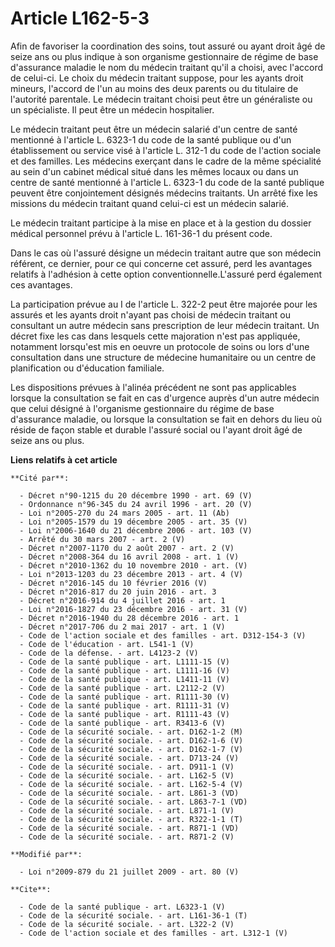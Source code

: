 # Article L162-5-3

Afin de favoriser la coordination des soins, tout assuré ou ayant droit âgé de seize ans ou plus indique à son organisme
gestionnaire de régime de base d'assurance maladie le nom du médecin traitant qu'il a choisi, avec l'accord de celui-ci. Le
choix du médecin traitant suppose, pour les ayants droit mineurs, l'accord de l'un au moins des deux parents ou du titulaire
de l'autorité parentale. Le médecin traitant choisi peut être un généraliste ou un spécialiste. Il peut être un médecin
hospitalier. 

Le médecin traitant peut être un médecin salarié d'un centre de santé mentionné à l'article L. 6323-1 du code de la santé
publique ou d'un établissement ou service visé à l'article L. 312-1 du code de l'action sociale et des familles. Les médecins
exerçant dans le cadre de la même spécialité au sein d'un cabinet médical situé dans les mêmes locaux ou dans un centre de
santé mentionné à l'article L. 6323-1 du code de la santé publique peuvent être conjointement désignés médecins traitants. Un
arrêté fixe les missions du médecin traitant quand celui-ci est un médecin salarié. 

Le médecin traitant participe à la mise en place et à la gestion du dossier médical personnel prévu à l'article L. 161-36-1
du présent code. 

Dans le cas où l'assuré désigne un médecin traitant autre que son médecin référent, ce dernier, pour ce qui concerne cet
assuré, perd les avantages relatifs à l'adhésion à cette option conventionnelle.L'assuré perd également ces avantages. 

La participation prévue au I de l'article L. 322-2 peut être majorée pour les assurés et les ayants droit n'ayant pas choisi
de médecin traitant ou consultant un autre médecin sans prescription de leur médecin traitant. Un décret fixe les cas dans
lesquels cette majoration n'est pas appliquée, notamment lorsqu'est mis en oeuvre un protocole de soins ou lors d'une
consultation dans une structure de médecine humanitaire ou un centre de planification ou d'éducation familiale. 

Les dispositions prévues à l'alinéa précédent ne sont pas applicables lorsque la consultation se fait en cas d'urgence auprès
d'un autre médecin que celui désigné à l'organisme gestionnaire du régime de base d'assurance maladie, ou lorsque la
consultation se fait en dehors du lieu où réside de façon stable et durable l'assuré social ou l'ayant droit âgé de seize ans
ou plus.

**Liens relatifs à cet article**

	**Cité par**:

	  - Décret n°90-1215 du 20 décembre 1990 - art. 69 (V)
	  - Ordonnance n°96-345 du 24 avril 1996 - art. 20 (V)
	  - Loi n°2005-270 du 24 mars 2005 - art. 11 (Ab)
	  - Loi n°2005-1579 du 19 décembre 2005 - art. 35 (V)
	  - Loi n°2006-1640 du 21 décembre 2006 - art. 103 (V)
	  - Arrêté du 30 mars 2007 - art. 2 (V)
	  - Décret n°2007-1170 du 2 août 2007 - art. 2 (V)
	  - Décret n°2008-364 du 16 avril 2008 - art. 1 (V)
	  - Décret n°2010-1362 du 10 novembre 2010 - art. (V)
	  - Loi n°2013-1203 du 23 décembre 2013 - art. 4 (V)
	  - Décret n°2016-145 du 10 février 2016 (V)
	  - Décret n°2016-817 du 20 juin 2016 - art. 3
	  - Décret n°2016-914 du 4 juillet 2016 - art. 1
	  - Loi n°2016-1827 du 23 décembre 2016 - art. 31 (V)
	  - Décret n°2016-1940 du 28 décembre 2016 - art. 1
	  - Décret n°2017-706 du 2 mai 2017 - art. 1 (V)
	  - Code de l'action sociale et des familles - art. D312-154-3 (V)
	  - Code de l'éducation - art. L541-1 (V)
	  - Code de la défense. - art. L4123-2 (V)
	  - Code de la santé publique - art. L1111-15 (V)
	  - Code de la santé publique - art. L1111-16 (V)
	  - Code de la santé publique - art. L1411-11 (V)
	  - Code de la santé publique - art. L2112-2 (V)
	  - Code de la santé publique - art. R1111-30 (V)
	  - Code de la santé publique - art. R1111-31 (V)
	  - Code de la santé publique - art. R1111-43 (V)
	  - Code de la santé publique - art. R3413-6 (V)
	  - Code de la sécurité sociale. - art. D162-1-2 (M)
	  - Code de la sécurité sociale. - art. D162-1-6 (V)
	  - Code de la sécurité sociale. - art. D162-1-7 (V)
	  - Code de la sécurité sociale. - art. D713-24 (V)
	  - Code de la sécurité sociale. - art. D911-1 (V)
	  - Code de la sécurité sociale. - art. L162-5 (V)
	  - Code de la sécurité sociale. - art. L162-5-4 (V)
	  - Code de la sécurité sociale. - art. L861-3 (VD)
	  - Code de la sécurité sociale. - art. L863-7-1 (VD)
	  - Code de la sécurité sociale. - art. L871-1 (V)
	  - Code de la sécurité sociale. - art. R322-1-1 (T)
	  - Code de la sécurité sociale. - art. R871-1 (VD)
	  - Code de la sécurité sociale. - art. R871-2 (V)

	**Modifié par**:

	  - Loi n°2009-879 du 21 juillet 2009 - art. 80 (V)

	**Cite**:

	  - Code de la santé publique - art. L6323-1 (V)
	  - Code de la sécurité sociale. - art. L161-36-1 (T)
	  - Code de la sécurité sociale. - art. L322-2 (V)
	  - Code de l'action sociale et des familles - art. L312-1 (V)
